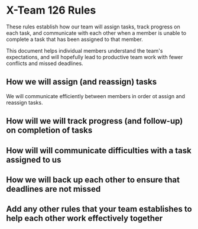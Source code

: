 # X-Team 126 Rules

These rules establish how our team will assign tasks,
track progress on each task, and communicate with each other 
when a member is unable to complete a task that has been assigned to that member.

This document helps individual members understand the team's expectations,
and will hopefully lead to productive team work with fewer conflicts
and missed deadlines.

## How we will assign (and reassign) tasks
We will communicate efficiently between members in order ot assign and reassign tasks. 


## How will we will track progress (and follow-up) on completion of tasks


## How will will communicate difficulties with a task assigned to us



## How we will back up each other to ensure that deadlines are not missed



## Add any other rules that your team establishes to help each other work effectively together



